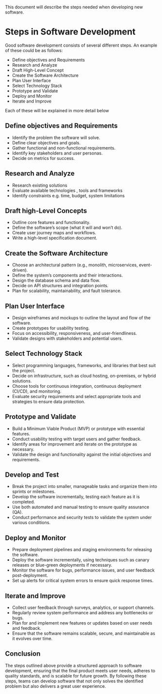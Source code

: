This document will describe the steps needed when developing new software.

# Steps in Software Development
Good software development consists of several different steps. An example of these could be as follows:
* Define objectives and Requirements
* Research and Analyze
* Draft High-Level Concept
* Create the Software Architecture
* Plan User Interface
* Select Technology Stack
* Prototype and Validate
* Deploy and Monitor
* Iterate and Improve

Each of these will be explained in more detail below

## Define objectives and Requirements
* Identify the problem the software will solve.
* Define clear objectives and goals.
* Gather functional and non-functional requirements.
* Identify key stakeholders and user personas.
* Decide on metrics for success.

## Research and Analyze
* Research existing solutions
* Evaluate available technologies , tools and frameworks
* Identify constraints e.g. time, budget, system limitations

## Draft high-Level Concepts
* Outline core features and functionality.
* Define the software’s scope (what it will and won’t do).
* Create user journey maps and workflows.
* Write a high-level specification document.

## Create the Software Architecture
* Choose an architectural pattern (e.g., monolith, microservices, event-driven).
* Define the system’s components and their interactions.
* Design the database schema and data flow.
* Decide on API structures and integration points.
* Plan for scalability, maintainability, and fault tolerance.


## Plan User Interface
* Design wireframes and mockups to outline the layout and flow of the software.
* Create prototypes for usability testing.
* Focus on accessibility, responsiveness, and user-friendliness.
* Validate designs with stakeholders and potential users.


## Select Technology Stack
* Select programming languages, frameworks, and libraries that best suit the project.
* Decide on infrastructure, such as cloud hosting, on-premises, or hybrid solutions.
* Choose tools for continuous integration, continuous deployment (CI/CD), and monitoring.
* Evaluate security requirements and select appropriate tools and strategies to ensure data protection.


## Prototype and Validate
* Build a Minimum Viable Product (MVP) or prototype with essential features.
* Conduct usability testing with target users and gather feedback.
* Identify areas for improvement and iterate on the prototype as necessary.
* Validate the design and functionality against the initial objectives and requirements.


## Develop and Test
* Break the project into smaller, manageable tasks and organize them into sprints or milestones.
* Develop the software incrementally, testing each feature as it is completed.
* Use both automated and manual testing to ensure quality assurance (QA).
* Conduct performance and security tests to validate the system under various conditions.


## Deploy and Monitor
* Prepare deployment pipelines and staging environments for releasing the software.
* Deploy the software incrementally, using techniques such as canary releases or blue-green deployments if necessary.
* Monitor the software for bugs, performance issues, and user feedback post-deployment.
* Set up alerts for critical system errors to ensure quick response times.


## Iterate and Improve
* Collect user feedback through surveys, analytics, or support channels.
* Regularly review system performance and address any bottlenecks or bugs.
* Plan for and implement new features or updates based on user needs and feedback.
* Ensure that the software remains scalable, secure, and maintainable as it evolves over time.


## Conclusion
The steps outlined above provide a structured approach to software development, ensuring that the final product meets user needs, adheres to quality standards, and is scalable for future growth. By following these steps, teams can develop software that not only solves the identified problem but also delivers a great user experience.